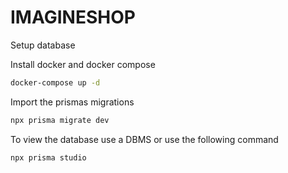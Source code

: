 # IMAGINESHOP

Setup database

Install docker and docker compose


```sh
docker-compose up -d
```
Import the prismas migrations 

```sh
npx prisma migrate dev
```

To view the database use a DBMS or use the following command

```sh
npx prisma studio
```